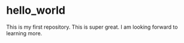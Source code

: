 # hello_world
This is my first repository. This is super great.
I am looking forward to learning more. 
